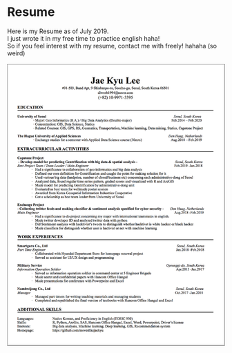 # Resume

Here is my Resume as of July 2019.</br>
I just wrote it in my free time to practice english haha!</br>
So if you feel interest with my resume, contact me with freely! hahaha (so weird)</br>
</br>
![Resume](Resume_Kyu_2019.png)
